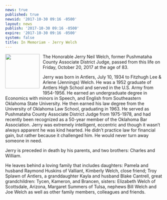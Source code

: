```yaml
---
news: true
published: true
newsid: '2017-10-30 09:16 -0500'
layout: news
publish: '2017-10-30 09:16 -0500'
expire: '2017-10-30 09:16 -0500'
system: false
title: In Memoriam - Jerry Welch
---
```

<img style="width: 110px; float: left; margin: 0 10px 10px 0;" src="http://www.oscn.net/images/news/jerry-welch.jpg" />
The Honorable Jerry Neil Welch, former Pushmataha County Associate District Judge, passed from this life on Friday, October 20, 2017 at the age of 83.

Jerry was born in Antlers, July 10, 1934 to Fitzhugh Lee & Arlene (Jennings) Welch. He was a 1952 graduate of Antlers High School and served in the U.S. Army from 1954-1956. He earned an undergraduate degree in Economics with minors in Speech, and English from Southeastern Oklahoma State University. He then earned his law degree from the University of Oklahoma Law School, graduating in 1963. He served as Pushmataha County Associate District Judge from 1975-1978, and had recently been recognized as a 50-year member of the Oklahoma Bar Association. Jerry was extremely intelligent, eccentric and though it wasn’t always apparent he was kind hearted. He didn’t practice law for financial gain, but rather because it challenged him. He would never turn away someone in need.

Jerry is preceded in death by his parents, and two brothers: Charles and William.

He leaves behind a loving family that includes daughters: Pamela and husband Raymond Huskins of Valliant, Kimberly Welch, close friend; Troy Splawn of Antlers, a granddaughter Kayla and husband Blake Cantrell, great grandchildren: Tycen, Kameron, and Brancen, sisters: Elizabeth Welch of Scottsdale, Arizona, Margaret Summers of Tulsa, nephews Bill Welch and Joe Welch as well as other family members, colleagues and friends.

